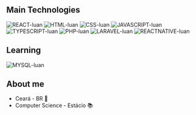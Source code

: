 ## Main Technologies
<div align="justyfi">
  
  <img alt="REACT-luan" src="https://img.shields.io/badge/react-%2320232a.svg?style=for-the-badge&logo=react&logoColor=%2361DAFB">
  <img alt="HTML-luan" src="https://img.shields.io/badge/html5-%23E34F26.svg?style=for-the-badge&logo=html5&logoColor=white">
  <img alt="CSS-luan" src="https://img.shields.io/badge/css3-%231572B6.svg?style=for-the-badge&logo=css3&logoColor=white">
  <img alt="JAVASCRIPT-luan" src="https://img.shields.io/badge/javascript-%23323330.svg?style=for-the-badge&logo=javascript&logoColor=%23F7DF1E">
  <img alt="TYPESCRIPT-luan" src="https://img.shields.io/badge/typescript-%23007ACC.svg?style=for-the-badge&logo=typescript&logoColor=white">
  <img alt="PHP-luan" src="https://img.shields.io/badge/php-%23777BB4.svg?style=for-the-badge&logo=php&logoColor=white">
  <img alt="LARAVEL-luan" src="https://img.shields.io/badge/laravel-%23FF2D20.svg?style=for-the-badge&logo=laravel&logoColor=white">
  <img alt="REACTNATIVE-luan" src="https://img.shields.io/badge/React_Native-20232A?style=for-the-badge&logo=react&logoColor=61DAFB">
  
  ## Learning
  
  <img alt="MYSQL-luan" src="https://img.shields.io/badge/mysql-%2300f.svg?style=for-the-badge&logo=mysql&logoColor=white">
  
  ## About me
  - Ceará - BR :pushpin:
  - Computer Science - Estácio :books:
<div/>
